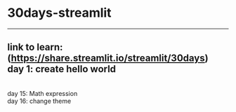 # 30days-streamlit
---
link to learn: (https://share.streamlit.io/streamlit/30days)
<br>
 day 1: create hello world
 ---
<br>
day 15: Math expression
<br>
day 16: change theme
